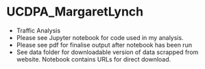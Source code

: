 # UCDPA_MargaretLynch
* Traffic Analysis
* Please see Jupyter notebook for code used in my analysis. 
* Please see pdf for finalise output after notebook has been run
* See data folder for downloadable version of data scrapped from website. Notebook contains URLs for direct download. 